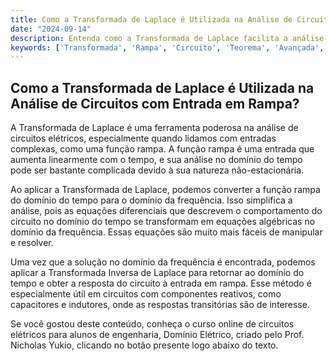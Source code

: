 ```yaml
---
title: Como a Transformada de Laplace é Utilizada na Análise de Circuitos com Entrada em Rampa?
date: "2024-09-14"
description: Entenda como a Transformada de Laplace facilita a análise de circuitos elétricos com entrada em rampa.
keywords: ['Transformada', 'Rampa', 'Circuito', 'Teorema', 'Avançada', 'transformada', 'gráfico']
---
```


## Como a Transformada de Laplace é Utilizada na Análise de Circuitos com Entrada em Rampa?

A Transformada de Laplace é uma ferramenta poderosa na análise de circuitos elétricos, especialmente quando lidamos com entradas complexas, como uma função rampa. A função rampa é uma entrada que aumenta linearmente com o tempo, e sua análise no domínio do tempo pode ser bastante complicada devido à sua natureza não-estacionária.

Ao aplicar a Transformada de Laplace, podemos converter a função rampa do domínio do tempo para o domínio da frequência. Isso simplifica a análise, pois as equações diferenciais que descrevem o comportamento do circuito no domínio do tempo se transformam em equações algébricas no domínio da frequência. Essas equações são muito mais fáceis de manipular e resolver.

Uma vez que a solução no domínio da frequência é encontrada, podemos aplicar a Transformada Inversa de Laplace para retornar ao domínio do tempo e obter a resposta do circuito à entrada em rampa. Esse método é especialmente útil em circuitos com componentes reativos, como capacitores e indutores, onde as respostas transitórias são de interesse.

Se você gostou deste conteúdo, conheça o curso online de circuitos elétricos para alunos de engenharia, Domínio Elétrico, criado pelo Prof. Nicholas Yukio, clicando no botão presente logo abaixo do texto.